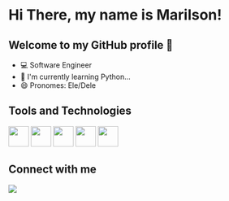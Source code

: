 # Hi There, my name is Marilson! 
## Welcome to my GitHub profile 👋

- 💻 Software Engineer
- 🌱 I'm currently learning Python...
- 😄 Pronomes: Ele/Dele

## Tools and Technologies
<div>
  <img loading="lazy" src="https://cdn.jsdelivr.net/gh/devicons/devicon/icons/git/git-original.svg" width="40" height="40"/>
  <img src="https://cdn.jsdelivr.net/gh/devicons/devicon/icons/csharp/csharp-original.svg"  width="40" height="40"/>
  <img src="https://cdn.jsdelivr.net/gh/devicons/devicon/icons/python/python-original.svg" width="40" height="40"/>
  <img src="https://cdn.jsdelivr.net/gh/devicons/devicon/icons/xamarin/xamarin-original.svg" width="40" height="40"/>
  <img src="https://cdn.jsdelivr.net/gh/devicons/devicon/icons/android/android-original.svg" width="40" height="40"/>            
</div>

## Connect with me

<a href = "mailto:marilsondev@hotmail.com">
  <img src="https://img.shields.io/badge/-Email-%23333?style=for-the-badge&logo=gmail&logoColor=white" target="_blank">
</a>

          

